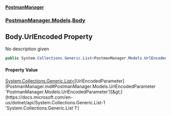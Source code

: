 #### [PostmanManager](PostmanManager.md 'PostmanManager')
### [PostmanManager.Models](PostmanManager.md#PostmanManager.Models 'PostmanManager.Models').[Body](PostmanManager.md#PostmanManager.Models.Body 'PostmanManager.Models.Body')

## Body.UrlEncoded Property

No description given

```csharp
public System.Collections.Generic.List<PostmanManager.Models.UrlEncodedParameter> UrlEncoded { get; set; }
```

#### Property Value
[System.Collections.Generic.List&lt;](https://docs.microsoft.com/en-us/dotnet/api/System.Collections.Generic.List-1 'System.Collections.Generic.List`1')[UrlEncodedParameter](PostmanManager.md#PostmanManager.Models.UrlEncodedParameter 'PostmanManager.Models.UrlEncodedParameter')[&gt;](https://docs.microsoft.com/en-us/dotnet/api/System.Collections.Generic.List-1 'System.Collections.Generic.List`1')